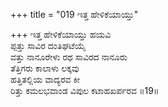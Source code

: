+++
title = "019 ಇತ್ತ ಹೇಳಿಕೆಯಾಯ್ತು"

+++
ಇತ್ತ ಹೇಳಿಕೆಯಾಯ್ತು ಹಯವಿ  
ಪ್ಪತ್ತು ಸಾವಿರ ದಂತಿಘಟೆಯೈ  
ವತ್ತು ನಾನೂರೇಳು ರಥ ಸಾವಿರದ ನಾನೂರು  
ತೆತ್ತಿಗರು ಕಾಲಾಳು ಲಕ್ಕವು   
ಹತ್ತಿತಲ್ಲಿಯ ವಾದ್ಯರವ ಕೀ  
ರಿತ್ತು ಕಮಲಭವಾಂಡ ವಿಪುಲ ಕಟಾಹಖರ್ಪರವ      ॥19॥